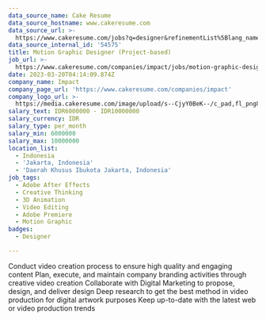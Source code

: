 ```yaml
---
data_source_name: Cake Resume
data_source_hostname: www.cakeresume.com
data_source_url: >-
  https://www.cakeresume.com/jobs?q=designer&refinementList%5Blang_name%5D%5B0%5D=English&refinementList%5Bsalary_type%5D=per_year
data_source_internal_id: '54575'
title: Motion Graphic Designer (Project-based)
job_url: >-
  https://www.cakeresume.com/companies/impact/jobs/motion-graphic-designer-project-based
date: 2023-03-20T04:14:09.874Z
company_name: Impact
company_page_url: 'https://www.cakeresume.com/companies/impact'
company_logo_url: >-
  https://media.cakeresume.com/image/upload/s--CjyY0BeK--/c_pad,fl_png8,h_200,w_200/v1663744097/f2lrigqc3rgnqek8lx43.png
salary_text: IDR6000000 - IDR10000000
salary_currency: IDR
salary_type: per_month
salary_min: 6000000
salary_max: 10000000
location_list:
  - Indonesia
  - 'Jakarta, Indonesia'
  - 'Daerah Khusus Ibukota Jakarta, Indonesia'
job_tags:
  - Adobe After Effects
  - Creative Thinking
  - 3D Animation
  - Video Editing
  - Adobe Premiere
  - Motion Graphic
badges:
  - Designer

---
```


Conduct video creation process to ensure high quality and engaging content Plan, execute, and maintain company branding activities through creative video creation Collaborate with Digital Marketing to propose, design, and deliver design Deep research to get the best method in video production for digital artwork purposes Keep up-to-date with the latest web or video production trends